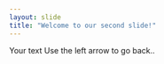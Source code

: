 ```yaml
---
layout: slide
title: "Welcome to our second slide!"
---
```

Your text
Use the left arrow to go back..
